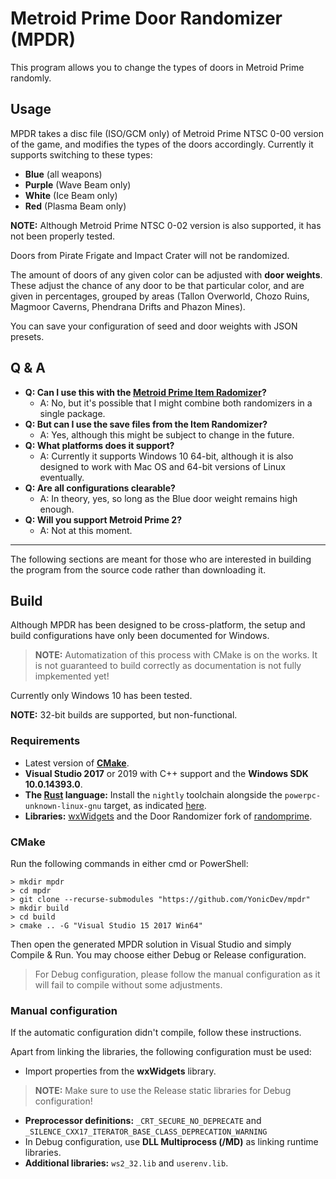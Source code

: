 # Metroid Prime Door Randomizer (MPDR)

This program allows you to change the types of doors in Metroid Prime randomly.

## Usage

MPDR takes a disc file (ISO/GCM only) of Metroid Prime NTSC 0-00 version of the game,
and modifies the types of the doors accordingly. Currently it supports switching
to these types:

* **Blue** (all weapons)
* **Purple** (Wave Beam only)
* **White** (Ice Beam only)
* **Red** (Plasma Beam only)

**NOTE:** Although Metroid Prime NTSC 0-02 version is also supported, it has not been properly tested.

Doors from Pirate Frigate and Impact Crater will not be randomized.

The amount of doors of any given color can be adjusted with **door weights**.
These adjust the chance of any door to be that particular color, and are given in percentages, grouped by areas (Tallon Overworld, Chozo Ruins, Magmoor Caverns, Phendrana Drifts and Phazon Mines).

You can save your configuration of seed and door weights with JSON presets.

## Q & A

* **Q: Can I use this with the [Metroid Prime Item Radomizer](https://github.com/etaylor8086/metroid-prime-randomizer)?**
  * A: No, but it's possible that I might combine both randomizers in a single package.
* **Q: But can I use the save files from the Item Randomizer?**
  * A: Yes, although this might be subject to change in the future.
* **Q: What platforms does it support?**
  * A: Currently it supports Windows 10 64-bit, although it is also designed to work with Mac OS and 64-bit versions of Linux eventually.
* **Q: Are all configurations clearable?**
  * A: In theory, yes, so long as the Blue door weight remains high enough.
* **Q: Will you support Metroid Prime 2?**
  * A: Not at this moment.

***
The following sections are meant for those who are interested in building the program from the source code rather than downloading it.

## Build
Although MPDR has been designed to be cross-platform, the setup and build configurations have only been documented for Windows.

> **NOTE:** Automatization of this process with CMake is on the works. It is not guaranteed to build correctly as documentation is not fully impkemented yet!

Currently only Windows 10 has been tested.

**NOTE:** 32-bit builds are supported, but non-functional.

### Requirements

* Latest version of **[CMake](https://cmake.org/download/)**.
* **Visual Studio 2017** or 2019 with C++ support and the **Windows SDK 10.0.14393.0**.
* **The [Rust](https://www.rust-lang.org/install.html) language:** Install the `nightly` toolchain alongside the `powerpc-unknown-linux-gnu` target, as indicated [here](https://github.com/YonicDev/randomprime/blob/master/compile_to_ppc/README.md).
* **Libraries:** [wxWidgets](https://github.com/wxWidgets/wxWidgets) and the Door Randomizer fork of [randomprime](https://github.com/YonicDev/randomprime).

### CMake
Run the following commands in either cmd or PowerShell:

```posh
> mkdir mpdr
> cd mpdr
> git clone --recurse-submodules "https://github.com/YonicDev/mpdr"
> mkdir build
> cd build
> cmake .. -G "Visual Studio 15 2017 Win64"

```

Then open the generated MPDR solution in Visual Studio and simply Compile & Run. You may choose either Debug or Release configuration.

> For Debug configuration, please follow the manual configuration as it will fail to compile without some adjustments.

### Manual configuration

If the automatic configuration didn't compile, follow these instructions.

Apart from linking the libraries, the following configuration must be used:
* Import properties from the **wxWidgets** library.
> **NOTE:** Make sure to use the Release static libraries for Debug configuration!
* **Preprocessor definitions:** `_CRT_SECURE_NO_DEPRECATE` and `_SILENCE_CXX17_ITERATOR_BASE_CLASS_DEPRECATION_WARNING`
* In Debug configuration, use **DLL Multiprocess (/MD)** as linking runtime libraries.
* **Additional libraries:** `ws2_32.lib` and `userenv.lib`.
